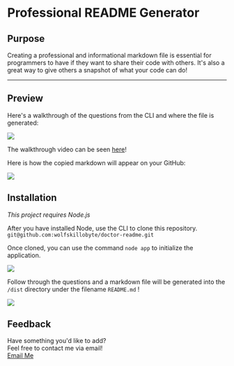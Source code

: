 # Professional README Generator

## Purpose

Creating a professional and informational markdown file is essential for programmers to have if they want to share their code with others. It's also a great way to give others a snapshot of what your code can do!

----

## Preview

Here's a walkthrough of the questions from the CLI and where the file is generated:

<img src='images\GenMD.gif' />

The walkthrough video can be seen <a href='https://youtu.be/cB2HhhBR0FM'>here</a>!

Here is how the copied markdown will appear on your GitHub:

<img src='images\mdpreview.gif' />

## Installation
_This project requires Node.js_

After you have installed Node, use the CLI to clone this repository.
```git@github.com:wolfskillobyte/doctor-readme.git```

Once cloned, you can use the command ```node app``` to initialize the application. 

<img src='images\nodeb.png' />

Follow through the questions and a markdown file will be generated into the ```/dist``` directory under the filename ```README.md``` !

<img src='images\readmecreate.png' />

## Feedback

Have something you'd like to add?<br> 
Feel free to contact me via email!<br>
[Email Me](mailto:sraewolfskill@gmail.com)

